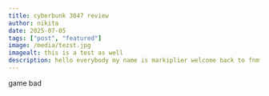 ```yaml
---
title: cyberbunk 3047 review
author: nikita
date: 2025-07-05
tags: ["post", "featured"]
image: /media/tezst.jpg
imagealt: this is a test as well
description: hello everybody my name is markiplier welcome back to fnmfaf
---
```


game bad
